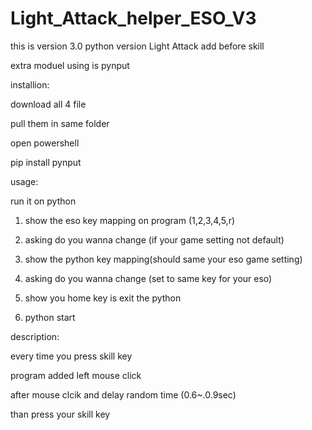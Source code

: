 # Light_Attack_helper_ESO_V3


this is version 3.0 python version Light Attack add before skill


extra moduel using is pynput

installion:

download all 4 file

pull them in same folder

open powershell

pip install pynput

usage:

run it on python

 1. show the eso key mapping on program (1,2,3,4,5,r)
 
 2. asking do you wanna change (if your game setting not default)
 
 3. show  the python key mapping(should same your eso game setting)
 
 4. asking do you wanna change (set to same key for your eso)

 5. show you home key is exit the python
 
 6. python start
 
 
 
 description:

every time you press skill key

program added left mouse click

after mouse clcik and delay random time (0.6~.0.9sec)

than press your skill key
 
 


